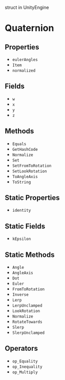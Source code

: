 struct in UnityEngine
# Quaternion

## Properties
- `eulerAngles`
- `Item`
- `normalized`
## Fields
- `w`
- `x`
- `y`
- `z`
## Methods
- `Equals`
- `GetHashCode`
- `Normalize`
- `Set`
- `SetFromToRotation`
- `SetLookRotation`
- `ToAngleAxis`
- `ToString`
## Static Properties
- `identity`
## Static Fields
- `kEpsilon`
## Static Methods
- `Angle`
- `AngleAxis`
- `Dot`
- `Euler`
- `FromToRotation`
- `Inverse`
- `Lerp`
- `LerpUnclamped`
- `LookRotation`
- `Normalize`
- `RotateTowards`
- `Slerp`
- `SlerpUnclamped`
## Operators
- `op_Equality`
- `op_Inequality`
- `op_Multiply`
